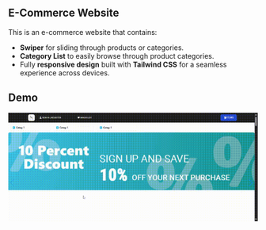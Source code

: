 ## E-Commerce Website

This is an e-commerce website that contains:

- **Swiper** for sliding through products or categories.
- **Category List** to easily browse through product categories.
- Fully **responsive design** built with **Tailwind CSS** for a seamless experience across devices.

## Demo

![Demo](https://github.com/bilelfeki/e-commerce-zero-front/blob/master/demo/demo.gif)
